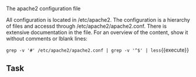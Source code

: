The apache2 configuration file

All configuration is located in /etc/apache2.
The configuration is a hierarchy of files and accessd through /etc/apache2/apache2.conf.
There is extensive documentation in the file. For an overview of the content, show it without comments or lblank lines:

`grep -v '#' /etc/apache2/apache2.conf | grep -v '^$' | less`{{execute}}

## Task








